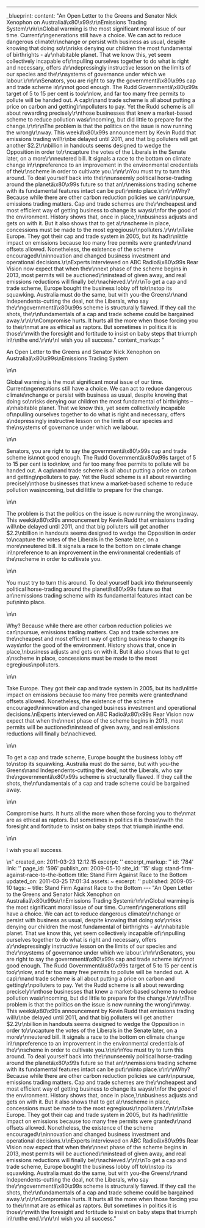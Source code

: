 ---
_blueprint:
  content: "An Open Letter to the Greens and Senator Nick Xenophon on Australiaâ\x80\x99s\r\nEmissions
    Trading System\r\n\r\nGlobal warming is the most significant moral issue of our
    time. Current\r\ngenerations still have a choice. We can act to reduce dangerous
    climate\r\nchange or persist with business as usual, despite knowing that doing
    so\r\nrisks denying our children the most fundamental of birthrights - a\r\nhabitable
    planet. That we know this, yet seem collectively incapable of\r\npulling ourselves
    together to do what is right and necessary, offers a\r\ndepressingly instructive
    lesson on the limits of our species and the\r\nsystems of governance under which
    we labour.\r\n\r\nSenators, you are right to say the governmentâ\x80\x99s cap
    and trade scheme is\r\nnot good enough. The Rudd Governmentâ\x80\x99s target of
    5 to 15 per cent is too\r\nlow, and far too many free permits to pollute will
    be handed out. A cap\r\nand trade scheme is all about putting a price on carbon
    and getting\r\npolluters to pay. Yet the Rudd scheme is all about rewarding precisely\r\nthose
    businesses that knew a market-based scheme to reduce pollution was\r\ncoming,
    but did little to prepare for the change.\r\n\r\nThe problem is that the politics
    on the issue is now running the wrong\r\nway. This weekâ\x80\x99s announcement
    by Kevin Rudd that emissions trading will\r\nbe delayed until 2011, and that big
    polluters will get another $2.2\r\nbillion in handouts seems designed to wedge
    the Opposition in order to\r\ncapture the votes of the Liberals in the Senate
    later, on a more\r\nneutered bill. It signals a race to the bottom on climate
    change in\r\npreference to an improvement in the environmental credentials of
    the\r\nscheme in order to cultivate you.\r\n\r\nYou must try to turn this around.
    To deal yourself back into the\r\nunseemly political horse-trading around the
    planetâ\x80\x99s future so that an\r\nemissions trading scheme with its fundamental
    features intact can be put\r\ninto place.\r\n\r\nWhy? Because while there are
    other carbon reduction policies we can\r\npursue, emissions trading matters. Cap
    and trade schemes are the\r\ncheapest and most efficient way of getting business
    to change its ways\r\nfor the good of the environment. History shows that, once
    in place,\r\nbusiness adjusts and gets on with it. But it also shows that to get
    a\r\nscheme in place, concessions must be made to the most egregious\r\npolluters.\r\n\r\nTake
    Europe. They got their cap and trade system in 2005, but its had\r\nlittle impact
    on emissions because too many free permits were granted\r\nand offsets allowed.
    Nonetheless, the existence of the scheme encouraged\r\ninnovation and changed
    business investment and operational decisions.\r\nExperts interviewed on ABC Radioâ\x80\x99s
    Rear Vision now expect that when the\r\nnext phase of the scheme begins in 2013,
    most permits will be auctioned\r\ninstead of given away, and real emissions reductions
    will finally be\r\nachieved.\r\n\r\nTo get a cap and trade scheme, Europe bought
    the business lobby off to\r\nstop its squawking. Australia must do the same, but
    with you-the Greens\r\nand Independents-cutting the deal, not the Liberals, who
    say the\r\ngovernmentâ\x80\x99s scheme is structurally flawed. If they call the
    shots, the\r\nfundamentals of a cap and trade scheme could be bargained away.\r\n\r\nCompromise
    hurts. It hurts all the more when those forcing you to the\r\nmat are as ethical
    as raptors. But sometimes in politics it is those\r\nwith the foresight and fortitude
    to insist on baby steps that triumph in\r\nthe end.\r\n\r\nI wish you all success."
  content_markup: "<p>An Open Letter to the Greens and Senator Nick Xenophon on Australiaâ\x80\x99s\nEmissions
    Trading System</p>\n\n<p>Global warming is the most significant moral issue of
    our time. Current\ngenerations still have a choice. We can act to reduce dangerous
    climate\nchange or persist with business as usual, despite knowing that doing
    so\nrisks denying our children the most fundamental of birthrights &ndash; a\nhabitable
    planet. That we know this, yet seem collectively incapable of\npulling ourselves
    together to do what is right and necessary, offers a\ndepressingly instructive
    lesson on the limits of our species and the\nsystems of governance under which
    we labour.</p>\n\n<p>Senators, you are right to say the governmentâ\x80\x99s cap
    and trade scheme is\nnot good enough. The Rudd Governmentâ\x80\x99s target of
    5 to 15 per cent is too\nlow, and far too many free permits to pollute will be
    handed out. A cap\nand trade scheme is all about putting a price on carbon and
    getting\npolluters to pay. Yet the Rudd scheme is all about rewarding precisely\nthose
    businesses that knew a market-based scheme to reduce pollution was\ncoming, but
    did little to prepare for the change.</p>\n\n<p>The problem is that the politics
    on the issue is now running the wrong\nway. This weekâ\x80\x99s announcement by
    Kevin Rudd that emissions trading will\nbe delayed until 2011, and that big polluters
    will get another $2.2\nbillion in handouts seems designed to wedge the Opposition
    in order to\ncapture the votes of the Liberals in the Senate later, on a more\nneutered
    bill. It signals a race to the bottom on climate change in\npreference to an improvement
    in the environmental credentials of the\nscheme in order to cultivate you.</p>\n\n<p>You
    must try to turn this around. To deal yourself back into the\nunseemly political
    horse-trading around the planetâ\x80\x99s future so that an\nemissions trading
    scheme with its fundamental features intact can be put\ninto place.</p>\n\n<p>Why?
    Because while there are other carbon reduction policies we can\npursue, emissions
    trading matters. Cap and trade schemes are the\ncheapest and most efficient way
    of getting business to change its ways\nfor the good of the environment. History
    shows that, once in place,\nbusiness adjusts and gets on with it. But it also
    shows that to get a\nscheme in place, concessions must be made to the most egregious\npolluters.</p>\n\n<p>Take
    Europe. They got their cap and trade system in 2005, but its had\nlittle impact
    on emissions because too many free permits were granted\nand offsets allowed.
    Nonetheless, the existence of the scheme encouraged\ninnovation and changed business
    investment and operational decisions.\nExperts interviewed on ABC Radioâ\x80\x99s
    Rear Vision now expect that when the\nnext phase of the scheme begins in 2013,
    most permits will be auctioned\ninstead of given away, and real emissions reductions
    will finally be\nachieved.</p>\n\n<p>To get a cap and trade scheme, Europe bought
    the business lobby off to\nstop its squawking. Australia must do the same, but
    with you-the Greens\nand Independents-cutting the deal, not the Liberals, who
    say the\ngovernmentâ\x80\x99s scheme is structurally flawed. If they call the
    shots, the\nfundamentals of a cap and trade scheme could be bargained away.</p>\n\n<p>Compromise
    hurts. It hurts all the more when those forcing you to the\nmat are as ethical
    as raptors. But sometimes in politics it is those\nwith the foresight and fortitude
    to insist on baby steps that triumph in\nthe end.</p>\n\n<p>I wish you all success.</p>\n"
  created_on: 2011-03-23 12:12:15
  excerpt: ''
  excerpt_markup: ''
  id: '784'
  link: ''
  page_id: '596'
  publish_on: 2009-05-10
  site_id: '15'
  slug: stand-firm-against-race-to-the-bottom
  title: Stand Firm Against Race to the Bottom
  updated_on: 2011-03-25 17:01:34
assets: ~
excerpt: ''
published: 2009-05-10
tags: ~
title: Stand Firm Against Race to the Bottom
--- "An Open Letter to the Greens and Senator Nick Xenophon on Australiaâ\x80\x99s\r\nEmissions
  Trading System\r\n\r\nGlobal warming is the most significant moral issue of our
  time. Current\r\ngenerations still have a choice. We can act to reduce dangerous
  climate\r\nchange or persist with business as usual, despite knowing that doing
  so\r\nrisks denying our children the most fundamental of birthrights - a\r\nhabitable
  planet. That we know this, yet seem collectively incapable of\r\npulling ourselves
  together to do what is right and necessary, offers a\r\ndepressingly instructive
  lesson on the limits of our species and the\r\nsystems of governance under which
  we labour.\r\n\r\nSenators, you are right to say the governmentâ\x80\x99s cap and
  trade scheme is\r\nnot good enough. The Rudd Governmentâ\x80\x99s target of 5 to
  15 per cent is too\r\nlow, and far too many free permits to pollute will be handed
  out. A cap\r\nand trade scheme is all about putting a price on carbon and getting\r\npolluters
  to pay. Yet the Rudd scheme is all about rewarding precisely\r\nthose businesses
  that knew a market-based scheme to reduce pollution was\r\ncoming, but did little
  to prepare for the change.\r\n\r\nThe problem is that the politics on the issue
  is now running the wrong\r\nway. This weekâ\x80\x99s announcement by Kevin Rudd
  that emissions trading will\r\nbe delayed until 2011, and that big polluters will
  get another $2.2\r\nbillion in handouts seems designed to wedge the Opposition in
  order to\r\ncapture the votes of the Liberals in the Senate later, on a more\r\nneutered
  bill. It signals a race to the bottom on climate change in\r\npreference to an improvement
  in the environmental credentials of the\r\nscheme in order to cultivate you.\r\n\r\nYou
  must try to turn this around. To deal yourself back into the\r\nunseemly political
  horse-trading around the planetâ\x80\x99s future so that an\r\nemissions trading
  scheme with its fundamental features intact can be put\r\ninto place.\r\n\r\nWhy?
  Because while there are other carbon reduction policies we can\r\npursue, emissions
  trading matters. Cap and trade schemes are the\r\ncheapest and most efficient way
  of getting business to change its ways\r\nfor the good of the environment. History
  shows that, once in place,\r\nbusiness adjusts and gets on with it. But it also
  shows that to get a\r\nscheme in place, concessions must be made to the most egregious\r\npolluters.\r\n\r\nTake
  Europe. They got their cap and trade system in 2005, but its had\r\nlittle impact
  on emissions because too many free permits were granted\r\nand offsets allowed.
  Nonetheless, the existence of the scheme encouraged\r\ninnovation and changed business
  investment and operational decisions.\r\nExperts interviewed on ABC Radioâ\x80\x99s
  Rear Vision now expect that when the\r\nnext phase of the scheme begins in 2013,
  most permits will be auctioned\r\ninstead of given away, and real emissions reductions
  will finally be\r\nachieved.\r\n\r\nTo get a cap and trade scheme, Europe bought
  the business lobby off to\r\nstop its squawking. Australia must do the same, but
  with you-the Greens\r\nand Independents-cutting the deal, not the Liberals, who
  say the\r\ngovernmentâ\x80\x99s scheme is structurally flawed. If they call the
  shots, the\r\nfundamentals of a cap and trade scheme could be bargained away.\r\n\r\nCompromise
  hurts. It hurts all the more when those forcing you to the\r\nmat are as ethical
  as raptors. But sometimes in politics it is those\r\nwith the foresight and fortitude
  to insist on baby steps that triumph in\r\nthe end.\r\n\r\nI wish you all success."
